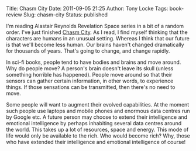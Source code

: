 Title: Chasm City
Date: 2011-09-05 21:25
Author: Tony Locke
Tags: book-review
Slug: chasm-city
Status: published

I'm reading Alastair Reynolds Revelation Space series in a bit of a random order. I've just finished [Chasm City](http://en.wikipedia.org/wiki/Chasm_City). As I read, I find myself thinking that the characters are humans in an unusual setting. Whereas I think that our future is that we'll become less human. Our brains haven't changed dramatically for thousands of years. That's going to change, and change rapidly.  
  
In sci-fi books, people tend to have bodies and brains and move around. Why do people move? A person's brain doesn't leave its skull (unless something horrible has happened). People move around so that their sensors can gather certain information, in other words, to experience things. If those sensations can be transmitted, then there's no need to move.  
  
Some people will want to augment their evolved capabilities. At the moment such people use laptops and mobile phones and enormous data centres run by Google etc. A future person may choose to extend their intelligence and emotional intelligence by perhaps inhabiting several data centres around the world. This takes up a lot of resources, space and energy. This mode of life would only be available to the rich. Who would become rich? Why, those who have extended their intelligence and emotional intelligence of course!  
